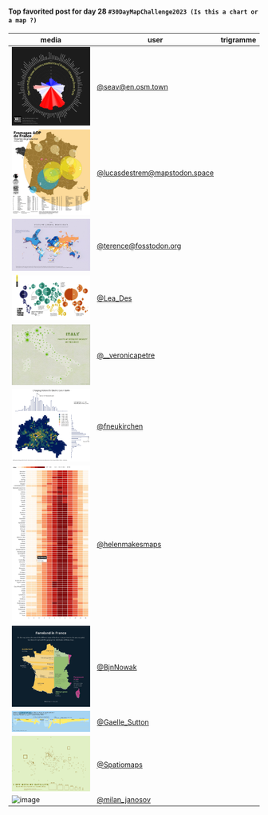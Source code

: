 #### Top favorited post for day 28 `#30DayMapChallenge2023 (Is this a chart or a map ?)`

| media | user | trigramme |
|-------|------|-----------|
|![image](../uploads/2628c9e4cb7e151ee4fdfcb0820ecb97/image.png)|[@seav@en.osm.town](https://mastodon.tetaneutral.net/@seav@en.osm.town/111490795880891858)|  |
|![image](../uploads/e4dcb4a370c1c07dc62837a88c1fd968/image.png)|[@lucasdestrem@mapstodon.space](https://mastodon.tetaneutral.net/@lucasdestrem@mapstodon.space/111489824638518328)|  |
|![image](../uploads/a8e233e0b77e09b5cb038e1df4977e2f/image.png)|[@terence@fosstodon.org](https://mastodon.tetaneutral.net/@terence@fosstodon.org/111488613550136295)|  |
|![image](../uploads/b765de88f971c0b0ce7d97e8ce085c0e/image.png)|[@Lea_Des](https://twitter.com/Lea_Des/status/1729392931960733919)|  |
|![image](../uploads/4e6c5aeb29b4ddc7d967d8063e37df81/image.png)|[@__veronicapetre](https://twitter.com/__veronicapetre/status/1729476567129088485)|  |
|![image](../uploads/359fa36d3e24d0db5fe27a1a9d8ff0f1/image.png)|[@fneukirchen](https://twitter.com/fneukirchen/status/1729514986383241442)|  |
|![image](../uploads/c2c4d7f80c132899370723a52950043c/image.png)|[@helenmakesmaps](https://twitter.com/helenmakesmaps/status/1729547419287744729)|  |
|![image](../uploads/dd19aef2dae8fce1aa7d57f72e09aff5/image.png)|[@BjnNowak](https://twitter.com/BjnNowak/status/1729367514545865061)|  |
|![image](../uploads/7a116573dbae63364660ebd4dd6b1907/image.png)|[@Gaelle_Sutton](https://twitter.com/Gaelle_Sutton/status/1729541802766602406)|  |
|![image](../uploads/f5aee5a63bb54e4499ce747e543eabbd/image.png)|[@Spatiomaps](https://twitter.com/Spatiomaps/status/1729755031694418129)|  |
|![image](https://github.com/makinacorpus/30DayMapChallenge/assets/26433045/45517e07-6782-4c56-86b2-1aa4d85aa4c9)|[@milan_janosov](https://twitter.com/milan_janosov/status/1729412368319328465)|  |
